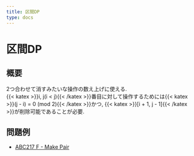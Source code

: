 ```yaml
---
title: 区間DP
type: docs
---
```

# 区間DP

<!-- f(x) = \int_{-\infty}^\infty\hat f(\xi)\,e^{2 \pi i \xi x}\,d\xi -->
## 概要
2つ合わせて消すみたいな操作の数え上げに使える.  
{{< katex >}}i, j(i < j){{< /katex >}}番目に対して操作するためには{{< katex >}}(j - i) = 0 (mod 2){{< /katex >}}かつ,
{{< katex >}}[i + 1, j - 1]{{< /katex >}}が削除可能であることが必要.

## 問題例
- [ ABC217 F - Make Pair ](https://atcoder.jp/contests/abc217/tasks/abc217_f)
